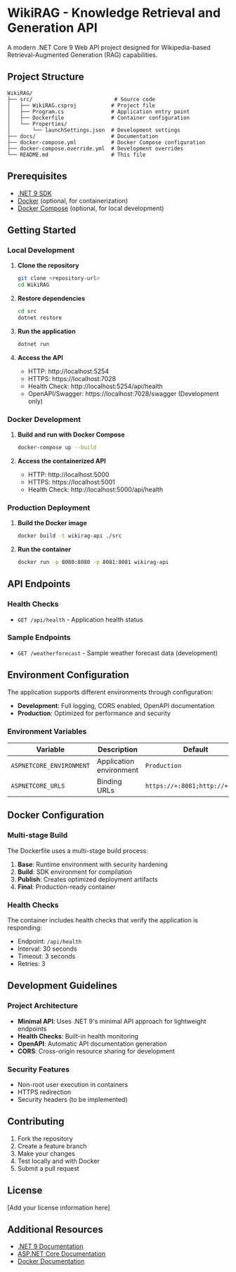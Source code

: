 # WikiRAG - Knowledge Retrieval and Generation API

A modern .NET Core 9 Web API project designed for Wikipedia-based Retrieval-Augmented Generation (RAG) capabilities.

## Project Structure

```
WikiRAG/
├── src/                          # Source code
│   ├── WikiRAG.csproj           # Project file
│   ├── Program.cs               # Application entry point
│   ├── Dockerfile               # Container configuration
│   └── Properties/
│       └── launchSettings.json  # Development settings
├── docs/                        # Documentation
├── docker-compose.yml           # Docker Compose configuration
├── docker-compose.override.yml  # Development overrides
└── README.md                    # This file
```

## Prerequisites

- [.NET 9 SDK](https://dotnet.microsoft.com/download/dotnet/9.0)
- [Docker](https://www.docker.com/get-started) (optional, for containerization)
- [Docker Compose](https://docs.docker.com/compose/install/) (optional, for local development)

## Getting Started

### Local Development

1. **Clone the repository**
   ```bash
   git clone <repository-url>
   cd WikiRAG
   ```

2. **Restore dependencies**
   ```bash
   cd src
   dotnet restore
   ```

3. **Run the application**
   ```bash
   dotnet run
   ```

4. **Access the API**
   - HTTP: http://localhost:5254
   - HTTPS: https://localhost:7028
   - Health Check: http://localhost:5254/api/health
   - OpenAPI/Swagger: https://localhost:7028/swagger (Development only)

### Docker Development

1. **Build and run with Docker Compose**
   ```bash
   docker-compose up --build
   ```

2. **Access the containerized API**
   - HTTP: http://localhost:5000
   - HTTPS: https://localhost:5001
   - Health Check: http://localhost:5000/api/health

### Production Deployment

1. **Build the Docker image**
   ```bash
   docker build -t wikirag-api ./src
   ```

2. **Run the container**
   ```bash
   docker run -p 8080:8080 -p 8081:8081 wikirag-api
   ```

## API Endpoints

### Health Checks
- `GET /api/health` - Application health status

### Sample Endpoints
- `GET /weatherforecast` - Sample weather forecast data (development)

## Environment Configuration

The application supports different environments through configuration:

- **Development**: Full logging, CORS enabled, OpenAPI documentation
- **Production**: Optimized for performance and security

### Environment Variables

| Variable | Description | Default |
|---------|-------------|---------|
| `ASPNETCORE_ENVIRONMENT` | Application environment | `Production` |
| `ASPNETCORE_URLS` | Binding URLs | `https://+:8081;http://+:8080` |

## Docker Configuration

### Multi-stage Build
The Dockerfile uses a multi-stage build process:
1. **Base**: Runtime environment with security hardening
2. **Build**: SDK environment for compilation
3. **Publish**: Creates optimized deployment artifacts
4. **Final**: Production-ready container

### Health Checks
The container includes health checks that verify the application is responding:
- Endpoint: `/api/health`
- Interval: 30 seconds
- Timeout: 3 seconds
- Retries: 3

## Development Guidelines

### Project Architecture
- **Minimal API**: Uses .NET 9's minimal API approach for lightweight endpoints
- **Health Checks**: Built-in health monitoring
- **OpenAPI**: Automatic API documentation generation
- **CORS**: Cross-origin resource sharing for development

### Security Features
- Non-root user execution in containers
- HTTPS redirection
- Security headers (to be implemented)

## Contributing

1. Fork the repository
2. Create a feature branch
3. Make your changes
4. Test locally and with Docker
5. Submit a pull request

## License

[Add your license information here]

## Additional Resources

- [.NET 9 Documentation](https://docs.microsoft.com/en-us/dotnet/core/)
- [ASP.NET Core Documentation](https://docs.microsoft.com/en-us/aspnet/core/)
- [Docker Documentation](https://docs.docker.com/)
